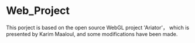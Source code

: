 # Web_Project
This porject is based on the open source WebGL project 'Ariator'， which is presented by Karim Maaloul, and some modifications have been made.
